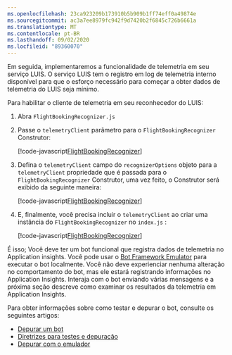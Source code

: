 ```yaml
---
ms.openlocfilehash: 23ca923209b173910b5b909b1ff74eff0a49874e
ms.sourcegitcommit: ac3a7ee8979fc942f9d7420b2f6845c726b6661a
ms.translationtype: MT
ms.contentlocale: pt-BR
ms.lasthandoff: 09/02/2020
ms.locfileid: "89360070"
---
```

Em seguida, implementaremos a funcionalidade de telemetria em seu serviço LUIS. O serviço LUIS tem o registro em log de telemetria interno disponível para que o esforço necessário para começar a obter dados de telemetria do LUIS seja mínimo.  <!---If you are interested in enabling telemetry in a QnA Maker enabled bot, see [Add telemetry to your QnAMaker bot](../v4sdk/bot-builder-telemetry-QnAMaker.md).-->

Para habilitar o cliente de telemetria em seu reconhecedor do LUIS:

1. Abra `FlightBookingRecognizer.js`

2. Passe o `telemetryClient` parâmetro para o `FlightBookingRecognizer` Construtor:

    [!code-javascript[FlightBookingRecognizer](~/../botbuilder-samples/samples/javascript_nodejs/21.corebot-app-insights/dialogs/flightBookingRecognizer.js?range=7)]

    <!-- This is the code block that the code snippet link should point to:
    ```javascript
        constructor(config, telemetryClient) {
    ```
    -->

3. Defina o `telemetryClient` campo do `recognizerOptions` objeto para a `telemetryClient` propriedade que é passada para o `FlightBookingRecognizer` Construtor, uma vez feito, o Construtor será exibido da seguinte maneira:

    [!code-javascript[FlightBookingRecognizer](~/../botbuilder-samples/samples/javascript_nodejs/21.corebot-app-insights/dialogs/flightBookingRecognizer.js?range=9-18&highlight=6)]

    <!-- This is the code block that the code snippet link should point to:
    ```javascript
     if (luisIsConfigured) {
            // Set the recognizer options depending on which endpoint version you want to use e.g v2 or v3.
            // More details can be found in https://docs.microsoft.com/azure/cognitive-services/luis/luis-migration-api-v3
            const recognizerOptions = {
                apiVersion: 'v3',
                telemetryClient: telemetryClient
            };
    ```
    -->

4. E, finalmente, você precisa incluir o `telemetryClient` ao criar uma instância do `FlightBookingRecognizer` no `index.js` :

    [!code-javascript[FlightBookingRecognizer](~/../botbuilder-samples/samples/javascript_nodejs/21.corebot-app-insights/index.js?range=86)]

    <!-- This is the code block that the code snippet link should point to:
    ```javascript
    const luisRecognizer = new FlightBookingRecognizer(luisConfig, telemetryClient);
    ```
    -->

É isso; Você deve ter um bot funcional que registra dados de telemetria no Application insights. Você pode usar o [Bot Framework Emulator](https://aka.ms/bot-framework-emulator-readme) para executar o bot localmente. Você não deve experienciar nenhuma alteração no comportamento do bot, mas ele estará registrando informações no Application Insights. Interaja com o bot enviando várias mensagens e a próxima seção descreve como examinar os resultados da telemetria em Application Insights.

Para obter informações sobre como testar e depurar o bot, consulte os seguintes artigos:

* [Depurar um bot](../bot-service-debug-bot.md)
* [Diretrizes para testes e depuração](../v4sdk/bot-builder-testing-debugging.md)
* [Depurar com o emulador](../bot-service-debug-emulator.md)
